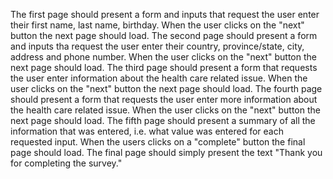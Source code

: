 The first page should present a form and inputs that request the user enter their first name, last name, birthday.  When the user clicks on the "next" button the next page should load.
The second page should present a form and inputs tha request the user enter their country, province/state, city, address and phone number.  When the user clicks on the "next" button the next page should load.
The third page should present a form that requests the user enter information about the health care related issue.  When the user clicks on the "next" button the next page should load.
The fourth page should present a form that requests the user enter more information about the health care related issue.  When the user clicks on the "next" button the next page should load.
The fifth page should present a summary of all the information that was entered, i.e. what value was entered for each requested input.  When the users clicks on a "complete" button the final page should load.
The final page should simply present the text "Thank you for completing the survey."
